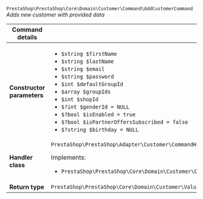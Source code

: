 `PrestaShop\PrestaShop\Core\Domain\Customer\Command\AddCustomerCommand`
_Adds new customer with provided data_

| Command details            |    |
| -------------------------- | -- |
| **Constructor parameters** | <ul> <li>`$string $firstName`</li>  <li>`$string $lastName`</li>  <li>`$string $email`</li>  <li>`$string $password`</li>  <li>`$int $defaultGroupId`</li>  <li>`$array $groupIds`</li>  <li>`$int $shopId`</li>  <li>`$?int $genderId = NULL`</li>  <li>`$?bool $isEnabled = true`</li>  <li>`$?bool $isPartnerOffersSubscribed = false`</li>  <li>`$?string $birthday = NULL`</li> </ul> |
| **Handler class**          | `PrestaShop\PrestaShop\Adapter\Customer\CommandHandler\AddCustomerHandler`  <p> Implements: </p> <ul>  <li>`PrestaShop\PrestaShop\Core\Domain\Customer\CommandHandler\AddCustomerHandlerInterface`</li>  |
| **Return type** |  `PrestaShop\PrestaShop\Core\Domain\Customer\ValueObject\CustomerId`  |
